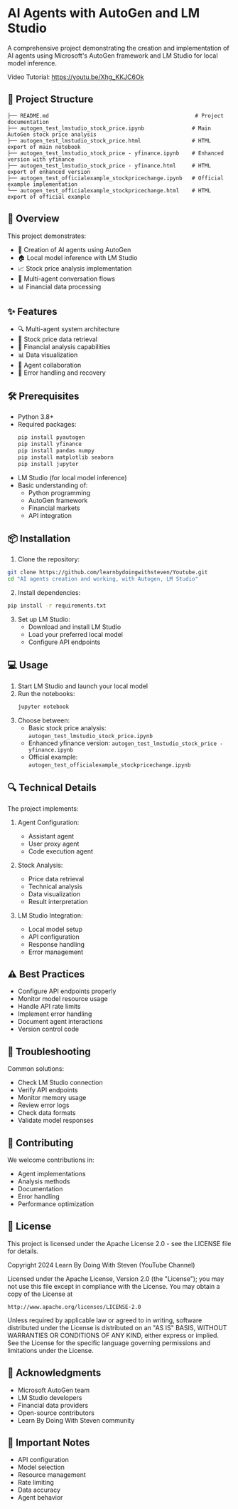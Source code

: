 # AI Agents with AutoGen and LM Studio

A comprehensive project demonstrating the creation and implementation of AI agents using Microsoft's AutoGen framework and LM Studio for local model inference.

Video Tutorial: https://youtu.be/Xhg_KKJC6Ok

## 📁 Project Structure
```
├── README.md                                              # Project documentation
├── autogen_test_lmstudio_stock_price.ipynb               # Main AutoGen stock price analysis
├── autogen_test_lmstudio_stock_price.html                # HTML export of main notebook
├── autogen_test_lmstudio_stock_price - yfinance.ipynb    # Enhanced version with yfinance
├── autogen_test_lmstudio_stock_price - yfinance.html     # HTML export of enhanced version
├── autogen_test_officialexample_stockpricechange.ipynb   # Official example implementation
└── autogen_test_officialexample_stockpricechange.html    # HTML export of official example
```

## 🌟 Overview
This project demonstrates:
- 🤖 Creation of AI agents using AutoGen
- 🏠 Local model inference with LM Studio
- 📈 Stock price analysis implementation
- 🔄 Multi-agent conversation flows
- 📊 Financial data processing

## ✨ Features
- 🔍 Multi-agent system architecture
- 📝 Stock price data retrieval
- 🎯 Financial analysis capabilities
- 📊 Data visualization
- 🤝 Agent collaboration
- 🔄 Error handling and recovery

## 🛠️ Prerequisites
- Python 3.8+
- Required packages:
  ```bash
  pip install pyautogen
  pip install yfinance
  pip install pandas numpy
  pip install matplotlib seaborn
  pip install jupyter
  ```
- LM Studio (for local model inference)
- Basic understanding of:
  - Python programming
  - AutoGen framework
  - Financial markets
  - API integration

## 📦 Installation
1. Clone the repository:
```bash
git clone https://github.com/learnbydoingwithsteven/Youtube.git
cd "AI agents creation and working, with Autogen, LM Studio"
```

2. Install dependencies:
```bash
pip install -r requirements.txt
```

3. Set up LM Studio:
   - Download and install LM Studio
   - Load your preferred local model
   - Configure API endpoints

## 💻 Usage
1. Start LM Studio and launch your local model
2. Run the notebooks:
   ```bash
   jupyter notebook
   ```
3. Choose between:
   - Basic stock price analysis: `autogen_test_lmstudio_stock_price.ipynb`
   - Enhanced yfinance version: `autogen_test_lmstudio_stock_price - yfinance.ipynb`
   - Official example: `autogen_test_officialexample_stockpricechange.ipynb`

## 🔍 Technical Details
The project implements:
1. Agent Configuration:
   - Assistant agent
   - User proxy agent
   - Code execution agent

2. Stock Analysis:
   - Price data retrieval
   - Technical analysis
   - Data visualization
   - Result interpretation

3. LM Studio Integration:
   - Local model setup
   - API configuration
   - Response handling
   - Error management

## ⚠️ Best Practices
- Configure API endpoints properly
- Monitor model resource usage
- Handle API rate limits
- Implement error handling
- Document agent interactions
- Version control code

## 🔧 Troubleshooting
Common solutions:
- Check LM Studio connection
- Verify API endpoints
- Monitor memory usage
- Review error logs
- Check data formats
- Validate model responses

## 🤝 Contributing
We welcome contributions in:
- Agent implementations
- Analysis methods
- Documentation
- Error handling
- Performance optimization

## 📜 License
This project is licensed under the Apache License 2.0 - see the LICENSE file for details.

Copyright 2024 Learn By Doing With Steven (YouTube Channel)

Licensed under the Apache License, Version 2.0 (the "License");
you may not use this file except in compliance with the License.
You may obtain a copy of the License at

    http://www.apache.org/licenses/LICENSE-2.0

Unless required by applicable law or agreed to in writing, software
distributed under the License is distributed on an "AS IS" BASIS,
WITHOUT WARRANTIES OR CONDITIONS OF ANY KIND, either express or implied.
See the License for the specific language governing permissions and
limitations under the License.

## 🙏 Acknowledgments
- Microsoft AutoGen team
- LM Studio developers
- Financial data providers
- Open-source contributors
- Learn By Doing With Steven community

## 📌 Important Notes
- API configuration
- Model selection
- Resource management
- Rate limiting
- Data accuracy
- Agent behavior
